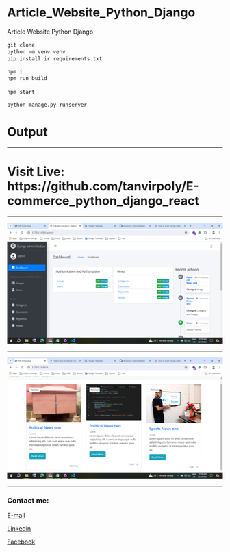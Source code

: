 # Article_Website_Python_Django
 Article Website Python Django


```
git clone
python -m venv venv
pip install ir requirements.txt
```

```javascript-React
npm i
npm run build

npm start
```

```
python manage.py runserver

```



# Output


---
<h1>Visit Live: https://github.com/tanvirpoly/E-commerce_python_django_react</h1>



---



<img src="admin.png"
     alt="admin.png"/>


---

<img src="img1.png"
     alt="Image"/>

---






<!-- all link is here -->


### Contact me:

[E-mail]( tanvirpoly@gmail.com)

[Linkedin]( https://www.linkedin.com/in/tanvirx/)

[Facebook]( https://www.facebook.com/tanvirfbid)


